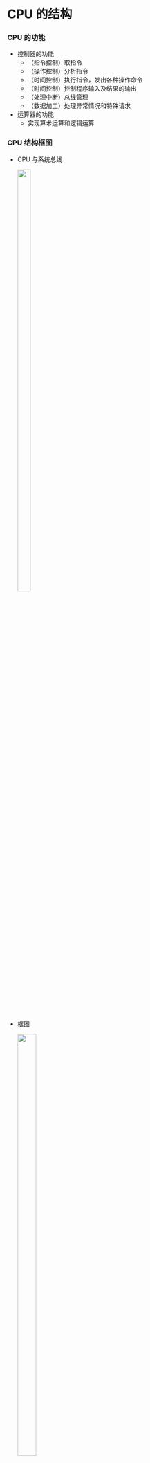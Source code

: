 # CPU 的结构

### CPU  的功能

* 控制器的功能
  * （指令控制）取指令
  * （操作控制）分析指令
  * （时间控制）执行指令，发出各种操作命令
  * （时间控制）控制程序输入及结果的输出
  * （处理中断）总线管理
  * （数据加工）处理异常情况和特殊请求
* 运算器的功能
  * 实现算术运算和逻辑运算



### CPU 结构框图

* CPU  与系统总线

  <img src="https://img-blog.csdnimg.cn/20201219140737289.png" width="25%" height="50%"  />

* 框图

  <img src="https://img-blog.csdnimg.cn/20201219140804947.png" width="30%" height="50%"  />



### CPU  的寄存器

* 用户可见寄存器
  * 通用寄存器：存放操作数
    * 可作  某种寻址方式所需的  专用寄存器
  * 数据寄存器：存放操作数 （满足各种数据类型）
    * 两个寄存器拼接存放双倍字长数据
  * 地址寄存器：存放地址 ，其位数应满足最大的地址范围
    * 用于特殊的寻址方式 段基值 栈指针
  * 条件码寄存器：存放条件码 ，可作程序分支的依据
    * 如  正、负、零、溢出、进位等
* 控制和状态寄存器
  * 控制寄存器：PC -> MAR ->   M  ->  MDR ->IR
    * 控制 CPU  操作
    * 其中 MAR 、MDR 、IR 用户不可见、PC 用户可见
  * 状态寄存器
    * 状态寄存器：存放条件码
    * PSW  寄存器：存放程序状态字



### 控制单元 CU  和中断系统

* CU 产生全部指令的微操作命令序列
  * 组合逻辑设计：硬连线逻辑
  * 微程序设计：存储逻辑
* 中断系统



### ALU
ALU 电路

* 组合逻辑电路

  * Ki 不同取值 -> Fi 不同

  <img src="https://img-blog.csdnimg.cn/20201219133429952.png" width="20%" height="50%"  />

* 四位 ALU 74181

  * M = 0 算术运算
  * M = 1 逻辑运算
  * S3 ~ S0 不同取值，可做不同运算



快速进位链

* 并行加法器

	* 电路

  <img src="https://img-blog.csdnimg.cn/20201219133455805.png" width="40%" height="40%"  />

	* 运算

  <img src="https://img-blog.csdnimg.cn/20201219133517845.png" width="40%" height="40%"  />



1、串行进位链

* 电路

  <img src="https://img-blog.csdnimg.cn/20201219133548992.png?x-oss-process=image/watermark,type_ZmFuZ3poZW5naGVpdGk,shadow_10,text_aHR0cHM6Ly9ibG9nLmNzZG4ubmV0L3dlaXhpbl80MzkzNDYwNw==,size_16,color_FFFFFF,t_70" width="40%" height="50%"  />

* 运算

  <img src="https://img-blog.csdnimg.cn/20201219133611176.png" width="40%" height="40%"  />



2、并行进位链（先行进位，跳跃进位）


  * 电路

    <img src="https://img-blog.csdnimg.cn/20201219133637659.png?x-oss-process=image/watermark,type_ZmFuZ3poZW5naGVpdGk,shadow_10,text_aHR0cHM6Ly9ibG9nLmNzZG4ubmV0L3dlaXhpbl80MzkzNDYwNw==,size_16,color_FFFFFF,t_70" width="40%" height="50%"  />

  * 运算

    <img src="https://img-blog.csdnimg.cn/20201219133657491.png" width="40%" height="50%"  />

  

2.1、并行进位链：单重分组跳跃进位链

  * n  位全加器分若干小组，小组中的进位同时产生，小组与小组之间采用串行进位

  * 电路（以 n = 16  为例）

    <img src="https://img-blog.csdnimg.cn/20201219133716395.png?x-oss-process=image/watermark,type_ZmFuZ3poZW5naGVpdGk,shadow_10,text_aHR0cHM6Ly9ibG9nLmNzZG4ubmV0L3dlaXhpbl80MzkzNDYwNw==,size_16,color_FFFFFF,t_70" width="40%" height="50%" />

2.2、并行进位链：双重分组跳跃进位链

  * n  位全加器分若干大组，大组中又包含若干小组。每个大组中小组的最高位进位同时产生。

  * 大组与大组之间采用串行进位。

  * 分组

    <img src="https://img-blog.csdnimg.cn/20201219133737932.png?x-oss-process=image/watermark,type_ZmFuZ3poZW5naGVpdGk,shadow_10,text_aHR0cHM6Ly9ibG9nLmNzZG4ubmV0L3dlaXhpbl80MzkzNDYwNw==,size_16,color_FFFFFF,t_70" width="40%" height="50%"  />

  * 大组进位分析

    <img src="https://img-blog.csdnimg.cn/20201219133804146.png?x-oss-process=image/watermark,type_ZmFuZ3poZW5naGVpdGk,shadow_10,text_aHR0cHM6Ly9ibG9nLmNzZG4ubmV0L3dlaXhpbl80MzkzNDYwNw==,size_16,color_FFFFFF,t_70" width="40%" height="50%"  />

  

  * 大组进位线路（以第 2  大组为例）

    <img src="https://img-blog.csdnimg.cn/20201219133828440.png?x-oss-process=image/watermark,type_ZmFuZ3poZW5naGVpdGk,shadow_10,text_aHR0cHM6Ly9ibG9nLmNzZG4ubmV0L3dlaXhpbl80MzkzNDYwNw==,size_16,color_FFFFFF,t_7" width="40%" height="50%" />

  * 小组进位线路（以第 8  小组为例）

    <img src="https://img-blog.csdnimg.cn/20201219133846778.png?x-oss-process=image/watermark,type_ZmFuZ3poZW5naGVpdGk,shadow_10,text_aHR0cHM6Ly9ibG9nLmNzZG4ubmV0L3dlaXhpbl80MzkzNDYwNw==,size_16,color_FFFFFF,t_70" width="40%" height="50%" />

    

  * n =16 双重分组跳跃进位链

    <img src="https://img-blog.csdnimg.cn/20201219133905585.png?x-oss-process=image/watermark,type_ZmFuZ3poZW5naGVpdGk,shadow_10,text_aHR0cHM6Ly9ibG9nLmNzZG4ubmV0L3dlaXhpbl80MzkzNDYwNw==,size_16,color_FFFFFF,t_70" width="40%" height="50%"  />

    * 大组进位线路

      <img src="https://img-blog.csdnimg.cn/20201219133926947.png"  />

    * 小组进位电路

      <img src="https://img-blog.csdnimg.cn/20201219134008113.png" />

    

  * n =32  双重分组跳跃进位链

    <img src="https://img-blog.csdnimg.cn/20201219134036818.png?x-oss-process=image/watermark,type_ZmFuZ3poZW5naGVpdGk,shadow_10,text_aHR0cHM6Ly9ibG9nLmNzZG4ubmV0L3dlaXhpbl80MzkzNDYwNw==,size_16,color_FFFFFF,t_70" width="40%" height="50%"  />

    * 大组进位线路

      <img src="https://img-blog.csdnimg.cn/20201219134059260.png" />

    * 小组进位电路

      <img src="https://img-blog.csdnimg.cn/20201219134134352.png"  />







# 指令周期
### 基本概念

* 指令周期

  <img src="https://img-blog.csdnimg.cn/20201219140832250.png" width="35%" height="50%"  />

  * 取出并执行一条指令所需的全部时间

  * 完成一条指令

    * （取指周期）取指、分析
    * （执行周期）执行

  * 每条指令的指令周期不同

    <img src="https://img-blog.csdnimg.cn/20201219140856546.png?x-oss-process=image/watermark,type_ZmFuZ3poZW5naGVpdGk,shadow_10,text_aHR0cHM6Ly9ibG9nLmNzZG4ubmV0L3dlaXhpbl80MzkzNDYwNw==,size_16,color_FFFFFF,t_7" width="50%" height="50%"  />

* 具有间接寻址的指令周期

  <img src="https://img-blog.csdnimg.cn/20201219140924733.png" width="40%" height="50%" />

* 带有中断周期的指令周期

  <img src="https://img-blog.csdnimg.cn/20201219140951240.png" width="40%" height="50%" />

* 指令周期流程

  <img src="https://img-blog.csdnimg.cn/20201219141011993.png?x-oss-process=image/watermark,type_ZmFuZ3poZW5naGVpdGk,shadow_10,text_aHR0cHM6Ly9ibG9nLmNzZG4ubmV0L3dlaXhpbl80MzkzNDYwNw==,size_16,color_FFFFFF,t_7" width="30%" height="50%"  />

* CPU  工作周期的标志

  * 有四种性质
    * （取指周期）取指令
    * （间址周期）取地址
    * （间址周期）存取 操作数或结果
    * （中断周期）存程序断点

  <img src="https://img-blog.csdnimg.cn/20201219141034953.png" width="50%" height="50%" />



### 指令周期的数据流

* 取指周期数据流

  <img src="https://img-blog.csdnimg.cn/20201219141100711.png?x-oss-process=image/watermark,type_ZmFuZ3poZW5naGVpdGk,shadow_10,text_aHR0cHM6Ly9ibG9nLmNzZG4ubmV0L3dlaXhpbl80MzkzNDYwNw==,size_16,color_FFFFFF,t_70" width="35%" height="50%"  />

* 间址周期数据流

  <img src="https://img-blog.csdnimg.cn/2020121914113043.png?x-oss-process=image/watermark,type_ZmFuZ3poZW5naGVpdGk,shadow_10,text_aHR0cHM6Ly9ibG9nLmNzZG4ubmV0L3dlaXhpbl80MzkzNDYwNw==,size_16,color_FFFFFF,t_70" width="35%" height="50%"  />

* 执行周期数据流

  * 不同指令的执行周期数据流不同

* 中断周期数据流

  <img src="https://img-blog.csdnimg.cn/20201219141152697.png?x-oss-process=image/watermark,type_ZmFuZ3poZW5naGVpdGk,shadow_10,text_aHR0cHM6Ly9ibG9nLmNzZG4ubmV0L3dlaXhpbl80MzkzNDYwNw==,size_16,color_FFFFFF,t_70" width="35%" height="50%" />

